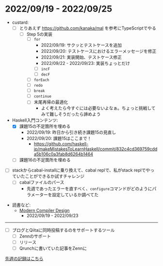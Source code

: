 # 2022/09/19 - 2022/09/25

- custard:
    - [ ] とりあえず <https://github.com/kanaka/mal> を参考にTypeScriptでやる
        - [ ] Step 5の実装
            - [ ] `for`
                - 2022/09/19: サクッとテストケースを追加
                - 2022/09/20: テストケースにおけるエラーメッセージを修正
                - 2022/09/21: 実装開始、テストケース修正
                - 2022/09/22 - 2022/09/23: 実装ちょっとだけ
                - [ ] `incF`
                - [ ] `decF`
            - [ ] `forEach`
            - [ ] `redo`
            - [ ] `break`
            - [ ] `continue`
            - [ ] 末尾再帰の最適化
                - よく考えたら今すぐには必要ないよなぁ。ちょっと挑戦してみて難しそうだったら諦めよう
- Haskell入門コンテンツ:
    - [x] 課題15の不足箇所を埋める
        - 2022/09/19: 昨日から引き続き課題15の見直し
        - 2022/09/20: 課題15はここまで！
            - <https://github.com/haskell-jp/makeMistakesToLearnHaskell/commit/832c4cd369759cdda5b106c0a3fab8d6264b1464>
    - [ ] 課題16の不足箇所を埋める
- [ ] stackからcabal-installに乗り換えて、cabal replで、私がstack replでやっていたことができるか試すチャレンジ
    - [ ] cabalファイルのパース
        - 先週であったエラーを直すべく、`configure`コマンドがどのようにパラメーターを設定しているか調べてた
- 読書など:
    - [Modern Compiler Design](https://www.springer.com/jp/book/9781461446989)
        - 2022/09/19 - 2022/09/23

------

- [ ] ブログとQiitaに同時投稿するのをサポートするツール
    - [ ] Zennのサポート
    - [ ] リリース
    - [ ] Qrunchに書いていた記事をZennに

[先週の記録はこちら](https://github.com/igrep/daily-commits/blob/3013dc62c84bf270d14ac1ec91c9267197639e0c/yesterday.md)
